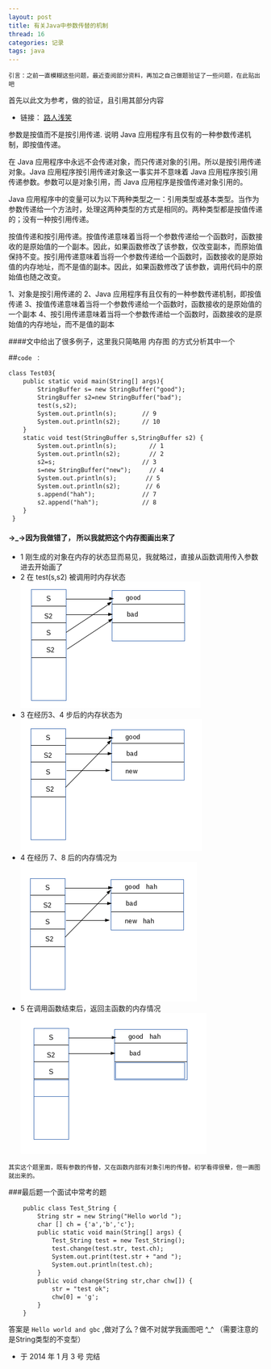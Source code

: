 ```yaml
---
layout: post
title: 有关Java中参数传替的机制
thread: 16
categories: 记录
tags: java
---
```


    引言：之前一直模糊这些问题，最近查阅部分资料，再加之自己做题验证了一些问题，在此贴出吧

首先以此文为参考，做的验证，且引用其部分内容

 - 链接： <a href="http://www.cnblogs.com/perfy/archive/2012/10/16/2726039.html" target="_blank"> 路人浅笑 </a>
 
 
 参数是按值而不是按引用传递. 说明 Java 应用程序有且仅有的一种参数传递机制，即按值传递。  
 
 

在 Java 应用程序中永远不会传递对象，而只传递对象的引用。所以是按引用传递对象。Java 应用程序按引用传递对象这一事实并不意味着 Java 应用程序按引用传递参数。参数可以是对象引用，而 Java 应用程序是按值传递对象引用的。

 

Java 应用程序中的变量可以为以下两种类型之一：引用类型或基本类型。当作为参数传递给一个方法时，处理这两种类型的方式是相同的。两种类型都是按值传递的；没有一种按引用传递。

 

按值传递和按引用传递。按值传递意味着当将一个参数传递给一个函数时，函数接收的是原始值的一个副本。因此，如果函数修改了该参数，仅改变副本，而原始值保持不变。按引用传递意味着当将一个参数传递给一个函数时，函数接收的是原始值的内存地址，而不是值的副本。因此，如果函数修改了该参数，调用代码中的原始值也随之改变。

1、对象是按引用传递的
2、Java 应用程序有且仅有的一种参数传递机制，即按值传递
3、按值传递意味着当将一个参数传递给一个函数时，函数接收的是原始值的一个副本
4、按引用传递意味着当将一个参数传递给一个函数时，函数接收的是原始值的内存地址，而不是值的副本

####文中给出了很多例子，这里我只简略用 内存图 的方式分析其中一个
  
##<code>code ： </code>
  
	class Test03{
    	public static void main(String[] args){
        	StringBuffer s= new StringBuffer("good");
            StringBuffer s2=new StringBuffer("bad");
            test(s,s2);
            System.out.println(s);       // 9
            System.out.println(s2);      // 10
        }
        static void test(StringBuffer s,StringBuffer s2) {
            System.out.println(s);         // 1
            System.out.println(s2);        // 2
            s2=s;                        // 3
            s=new StringBuffer("new");     // 4
            System.out.println(s);        // 5
            System.out.println(s2);       // 6
            s.append("hah");             // 7
            s2.append("hah");            // 8
        }
     }
     
#### ->_->因为我做错了， 所以我就把这个内存图画出来了
   
   - 1 刚生成的对象在内存的状态显而易见，我就略过，直接从函数调用传入参数进去开始画了
   - 2 在 test(s,s2) 被调用时内存状态
       ![图1](/assets/java_res/Java_2014010301.png)
   - 3 在经历3、4 步后的内存状态为
       ![图2](/assets/java_res/Java_2014010302.png)
   - 4 在经历 7、8 后的内存情况为
       ![图3](/assets/java_res/Java_2014010303.png)
   - 5 在调用函数结束后，返回主函数的内存情况
       ![图4](/assets/java_res/Java_2014010304.png)

    其实这个题里面，既有参数的传替，又在函数内部有对象引用的传替。初学看得很晕，但一画图就出来的。
    
###最后题一个面试中常考的题


        public class Test_String {
            String str = new String("Hello world ");
            char [] ch = {'a','b','c'};
            public static void main(String[] args) {
                Test_String test = new Test_String();
                test.change(test.str, test.ch);
                System.out.print(test.str + "and ");
                System.out.println(test.ch);
            }
            public void change(String str,char chw[]) {
                str = "test ok";
                chw[0] = 'g';
            }
        }

    
答案是 <code>Hello world and gbc</code>  ,做对了么？做不对就学我画图吧 ^_^ （需要注意的是String类型的不变型）
 
  - 于 2014 年 1 月 3 号 完结
